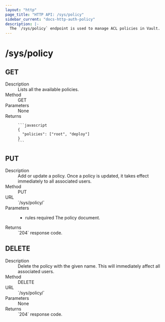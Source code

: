 ```yaml
---
layout: "http"
page_title: "HTTP API: /sys/policy"
sidebar_current: "docs-http-auth-policy"
description: |-
  The `/sys/policy` endpoint is used to manage ACL policies in Vault.
---
```


# /sys/policy

## GET

<dl>
  <dt>Description</dt>
  <dd>
    Lists all the available policies.
  </dd>

  <dt>Method</dt>
  <dd>GET</dd>

  <dt>Parameters</dt>
  <dd>
    None
  </dd>

  <dt>Returns</dt>
  <dd>

    ```javascript
    {
      "policies": ["root", "deploy"]
    }
    ```

  </dd>
</dl>

## PUT

<dl>
  <dt>Description</dt>
  <dd>
    Add or update a policy. Once a policy is updated, it takes effect
    immediately to all associated users.
  </dd>

  <dt>Method</dt>
  <dd>PUT</dd>

  <dt>URL</dt>
  <dd>`/sys/policy/<name>`</dd>

  <dt>Parameters</dt>
  <dd>
    <ul>
      <li>
        <span class="param">rules</span>
        <span class="param-flags">required</span>
        The policy document.
      </li>
    </ul>
  </dd>

  <dt>Returns</dt>
  <dd>`204` response code.
  </dd>
</dl>

## DELETE

<dl>
  <dt>Description</dt>
  <dd>
    Delete the policy with the given name. This will immediately
    affect all associated users.
  </dd>

  <dt>Method</dt>
  <dd>DELETE</dd>

  <dt>URL</dt>
  <dd>`/sys/policy/<name>`</dd>

  <dt>Parameters</dt>
  <dd>None
  </dd>

  <dt>Returns</dt>
  <dd>`204` response code.
  </dd>
</dl>
